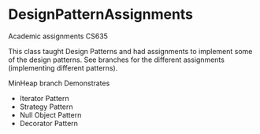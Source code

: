 DesignPatternAssignments
========================

Academic assignments CS635

This class taught Design Patterns and had assignments to implement some of the design patterns. See branches for the
different assignments (implementing different patterns).

MinHeap branch Demonstrates
- Iterator Pattern
- Strategy Pattern
- Null Object Pattern
- Decorator Pattern

